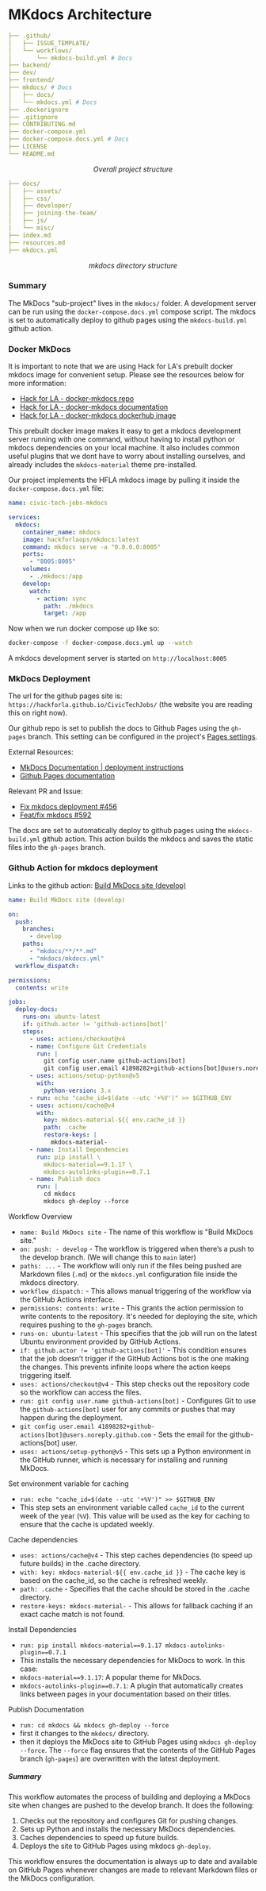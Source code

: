 # MKdocs Architecture

```yml
├── .github/
│   ├── ISSUE_TEMPLATE/
│   └── workflows/
│       └── mkdocs-build.yml # Docs
├── backend/
├── dev/
├── frontend/
├── mkdocs/ # Docs
│   ├── docs/
│   └── mkdocs.yml # Docs
├── .dockerignore
├── .gitignore
├── CONTRIBUTING.md
├── docker-compose.yml
├── docker-compose.docs.yml # Docs
├── LICENSE
└── README.md
```

_<p style="text-align: center;">Overall project structure</p>_

```yml
├── docs/
│   ├── assets/
│   ├── css/
│   ├── developer/
│   ├── joining-the-team/
│   ├── js/
│   └── misc/
├── index.md
├── resources.md
├── mkdocs.yml
```

_<p style="text-align: center;">mkdocs directory structure</p>_

### Summary

The MkDocs "sub-project" lives in the `mkdocs/` folder. A development server can be run using the `docker-compose.docs.yml` compose script. The mkdocs is set to automatically deploy to github pages using the `mkdocs-build.yml` github action.


### Docker MkDocs

It is important to note that we are using Hack for LA's prebuilt docker mkdocs image for convenient setup. Please see the resources below for more information:

- [Hack for LA - docker-mkdocs repo](https://github.com/hackforla/docker-mkdocs)
- [Hack for LA - docker-mkdocs documentation](https://hackforla.github.io/docker-mkdocs/)
- [Hack for LA - docker-mkdocs dockerhub image](https://hub.docker.com/r/hackforlaops/mkdocs)

This prebuilt docker image makes it easy to get a mkdocs development server running with one command, without having to install python or mkdocs dependencies on your local machine. It also includes common useful plugins that we dont have to worry about installing ourselves, and already includes the `mkdocs-material` theme pre-installed.

Our project implements the HFLA mkdocs image by pulling it inside the `docker-compose.docs.yml` file:

```yml
name: civic-tech-jobs-mkdocs

services:
  mkdocs:
    container_name: mkdocs
    image: hackforlaops/mkdocs:latest
    command: mkdocs serve -a "0.0.0.0:8005"
    ports:
      - "8005:8005"
    volumes:
      - ./mkdocs:/app
    develop:
      watch:
        - action: sync
          path: ./mkdocs
          target: /app
```

Now when we run docker compose up like so:

```sh
docker-compose -f docker-compose.docs.yml up --watch
```

A mkdocs development server is started on `http://localhost:8005`

### MkDocs Deployment

The url for the github pages site is: `https://hackforla.github.io/CivicTechJobs/` (the website you are reading this on right now).

Our github repo is set to publish the docs to Github Pages using the `gh-pages` branch. This setting can be configured in the project's [Pages settings](https://github.com/hackforla/CivicTechJobs/settings/pages).

External Resources:

- [MkDocs Documentation | deployment instructions](https://www.mkdocs.org/user-guide/deploying-your-docs/)
- [Github Pages documentation](https://docs.github.com/en/pages/quickstart)

Relevant PR and Issue:

- [Fix mkdocs deployment #456](https://github.com/hackforla/CivicTechJobs/issues/456)
- [Feat/fix mkdocs #592](https://github.com/hackforla/CivicTechJobs/pull/592)

The docs are set to automatically deploy to github pages using the `mkdocs-build.yml` github action. This action builds the mkdocs and saves the static files into the `gh-pages` branch.

### Github Action for mkdocs deployment

Links to the github action: [Build MkDocs site (develop)](https://github.com/hackforla/CivicTechJobs/actions/workflows/mkdocs-build.yml)

```yml
name: Build MkDocs site (develop)

on:
  push:
    branches:
      - develop
    paths:
      - "mkdocs/**/**.md"
      - "mkdocs/mkdocs.yml"
  workflow_dispatch:

permissions:
  contents: write

jobs:
  deploy-docs:
    runs-on: ubuntu-latest
    if: github.actor != 'github-actions[bot]'
    steps:
      - uses: actions/checkout@v4
      - name: Configure Git Credentials
        run: |
          git config user.name github-actions[bot]
          git config user.email 41898282+github-actions[bot]@users.noreply.github.com
      - uses: actions/setup-python@v5
        with:
          python-version: 3.x
      - run: echo "cache_id=$(date --utc '+%V')" >> $GITHUB_ENV
      - uses: actions/cache@v4
        with:
          key: mkdocs-material-${{ env.cache_id }}
          path: .cache
          restore-keys: |
            mkdocs-material-
      - name: Install Dependencies
        run: pip install \
          mkdocs-material==9.1.17 \
          mkdocs-autolinks-plugin==0.7.1
      - name: Publish docs
        run: |
          cd mkdocs
          mkdocs gh-deploy --force
```

Workflow Overview

- `name: Build MkDocs site` - The name of this workflow is "Build MkDocs site."
- `on: push: - develop` - The workflow is triggered when there’s a push to the develop branch. (We will change this to `main` later)
- `paths: ...` - The workflow will only run if the files being pushed are Markdown files (`.md`) or the `mkdocs.yml` configuration file inside the mkdocs directory.
- `workflow_dispatch:` - This allows manual triggering of the workflow via the GitHub Actions interface.
- `permissions: contents: write` - This grants the action permission to write contents to the repository. It's needed for deploying the site, which requires pushing to the `gh-pages` branch.
- `runs-on: ubuntu-latest` - This specifies that the job will run on the latest Ubuntu environment provided by GitHub Actions.
- `if: github.actor != 'github-actions[bot]'` - This condition ensures that the job doesn’t trigger if the GitHub Actions bot is the one making the changes. This prevents infinite loops where the action keeps triggering itself.
- `uses: actions/checkout@v4` - This step checks out the repository code so the workflow can access the files.
- `run: git config user.name github-actions[bot]` - Configures Git to use the `github-actions[bot]` user for any commits or pushes that may happen during the deployment.
- `git config user.email 41898282+github-actions[bot]@users.noreply.github.com` - Sets the email for the github-actions[bot] user.
- `uses: actions/setup-python@v5` - This sets up a Python environment in the GitHub runner, which is necessary for installing and running MkDocs.

Set environment variable for caching

- `run: echo "cache_id=$(date --utc '+%V')" >> $GITHUB_ENV`
- This step sets an environment variable called `cache_id` to the current week of the year (`%V`). This value will be used as the key for caching to ensure that the cache is updated weekly.

Cache dependencies

- `uses: actions/cache@v4` - This step caches dependencies (to speed up future builds) in the .cache directory.
- `with: key: mkdocs-material-${{ env.cache_id }}` - The cache key is based on the cache_id, so the cache is refreshed weekly.
- `path: .cache` - Specifies that the cache should be stored in the .cache directory.
- `restore-keys: mkdocs-material-` - This allows for fallback caching if an exact cache match is not found.

Install Dependencies

- `run: pip install mkdocs-material==9.1.17 mkdocs-autolinks-plugin==0.7.1`
- This installs the necessary dependencies for MkDocs to work. In this case:
- `mkdocs-material==9.1.17`: A popular theme for MkDocs.
- `mkdocs-autolinks-plugin==0.7.1`: A plugin that automatically creates links between pages in your documentation based on their titles.

Publish Documentation

- `run: cd mkdocs && mkdocs gh-deploy --force`
- first it changes to the `mkdocs/` directory.
- then it deploys the MkDocs site to GitHub Pages using `mkdocs gh-deploy --force`. The `--force` flag ensures that the contents of the GitHub Pages branch (`gh-pages`) are overwritten with the latest deployment.

##### Summary
This workflow automates the process of building and deploying a MkDocs site when changes are pushed to the develop branch. It does the following:

1. Checks out the repository and configures Git for pushing changes.
2. Sets up Python and installs the necessary MkDocs dependencies.
3. Caches dependencies to speed up future builds.
4. Deploys the site to GitHub Pages using mkdocs `gh-deploy`.

This workflow ensures the documentation is always up to date and available on GitHub Pages whenever changes are made to relevant Markdown files or the MkDocs configuration.